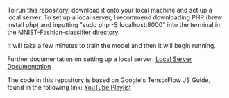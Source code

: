To run this repository, download it onto your local machine and set up a local server. 
To set up a local server, I recommend downloading PHP (brew install php) and inputting "sudo php -S localhost:8000" into the terminal in the MNIST-Fashion-classifier directory.

It will take a few minutes to train the model and then it will begin running.

Further documentation on setting up a local server: [Local Server Documentation](https://developer.mozilla.org/en-US/docs/Learn/Common_questions/Tools_and_setup/set_up_a_local_testing_server)

The code in this repository is based on Google's TensorFlow JS Guide, found in the following link:
[YouTube Playlist](https://www.youtube.com/playlist?list=PLOU2XLYxmsILr3HQpqjLAUkIPa5EaZiui)
